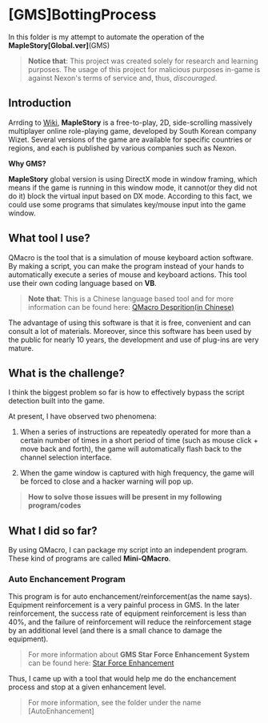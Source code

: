 # [GMS]BottingProcess

In this folder is my attempt to automate the operation of the **MapleStory[Global.ver]**(GMS)

> **Notice that**: This project was created solely for research and learning purposes. The usage of this project for malicious purposes in-game is against Nexon's terms of service and, thus, *discouraged*.

## Introduction
Arrding to [Wiki](<https://en.wikipedia.org/wiki/MapleStory>), **MapleStory** is a free-to-play, 2D, side-scrolling massively multiplayer online role-playing game, developed by South Korean company Wizet. Several versions of the game are available for specific countries or regions, and each is published by various companies such as Nexon.

**Why GMS?** 

**MapleStory** global version is using DirectX mode in window framing, which means if the game is running in this window mode, it cannot(or they did not do it) block the virtual input based on DX mode. According to this fact, we could use some programs that simulates key/mouse input into the game window. 

## What tool I use?
QMacro is the tool that is a simulation of mouse keyboard action software. By making a script, you can make the program instead of your hands to automatically execute a series of mouse and keyboard actions. This tool use their own coding language based on **VB**.

>**Note that**: This is a Chinese language based tool and for more information can be found here: [QMacro Desprition(in Chinese)](<https://baike.baidu.com/item/%E6%8C%89%E9%94%AE%E7%B2%BE%E7%81%B5>)

The advantage of using this software is that it is free, convenient and can consult a lot of materials. Moreover, since this software has been used by the public for nearly 10 years, the development and use of plug-ins are very mature.


## What is the challenge?
I think the biggest problem so far is how to effectively bypass the script detection built into the game.

At present, I have observed two phenomena:

1. When a series of instructions are repeatedly operated for more than a certain number of times in a short period of time (such as mouse click + move back and forth), the game will automatically flash back to the channel selection interface.

2. When the game window is captured with high frequency, the game will be forced to close and a hacker warning will pop up.

>**How to solve those issues will be present in my following program/codes**

## What I did so far?

By using QMacro, I can package my script into an independent program. These kind of programs are called **Mini-QMacro**.

### Auto Enchancement Program
This program is for auto enchancement/reinforcement(as the name says). Equipment reinforcement is a very painful process in GMS. In the later reinforcement, the success rate of equipment reinforcement is less than 40%, and the failure of reinforcement will reduce the reinforcement stage by an additional level (and there is a small chance to damage the equipment).
>For more information about **GMS Star Force Enhancement System** can be found here: [Star Force Enhancement](<https://strategywiki.org/wiki/MapleStory/Spell_Trace_and_Star_Force#Star_Force_Enhancement>)

Thus, I came up with a tool that would help me do the enchancement process and stop at a given enhancement level.
>For more information, see the folder under the name [AutoEnhancement]
